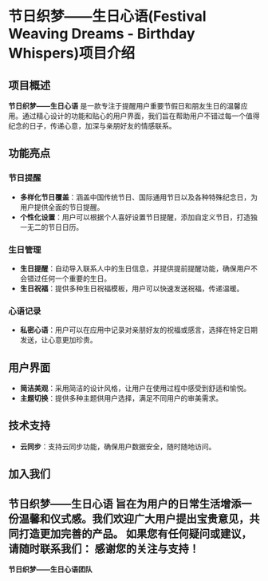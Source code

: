 # 节日织梦——生日心语(Festival Weaving Dreams - Birthday Whispers)项目介绍
## 项目概述
**节日织梦——生日心语** 是一款专注于提醒用户重要节假日和朋友生日的温馨应用。通过精心设计的功能和贴心的用户界面，我们旨在帮助用户不错过每一个值得纪念的日子，传递心意，加深与亲朋好友的情感联系。
## 功能亮点
### 节日提醒
- **多样化节日覆盖**：涵盖中国传统节日、国际通用节日以及各种特殊纪念日，为用户提供全面的节日提醒。
- **个性化设置**：用户可以根据个人喜好设置节日提醒，添加自定义节日，打造独一无二的节日日历。
### 生日管理
- **生日提醒**：自动导入联系人中的生日信息，并提供提前提醒功能，确保用户不会错过任何一个重要的生日。
- **生日祝福**：提供多种生日祝福模板，用户可以快速发送祝福，传递温暖。
### 心语记录
- **私密心语**：用户可以在应用中记录对亲朋好友的祝福或感言，选择在特定日期发送，让心意更加珍贵。
## 用户界面
- **简洁美观**：采用简洁的设计风格，让用户在使用过程中感受到舒适和愉悦。
- **主题切换**：提供多种主题供用户选择，满足不同用户的审美需求。
## 技术支持
- **云同步**：支持云同步功能，确保用户数据安全，随时随地访问。
## 加入我们
**节日织梦——生日心语** 旨在为用户的日常生活增添一份温馨和仪式感。我们欢迎广大用户提出宝贵意见，共同打造更加完善的产品。
如果您有任何疑问或建议，请随时联系我们：
感谢您的关注与支持！
---
**节日织梦——生日心语团队**
